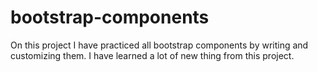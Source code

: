# bootstrap-components
On this project I have practiced all bootstrap components by writing and customizing them. I have learned a lot of new thing from this project. 
